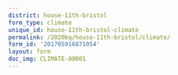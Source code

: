 ```yaml
---
district: house-11th-bristol
form_type: climate
unique_id: house-11th-bristol-climate
permalink: /2020bq/house-11th-bristol/climate/
form_id: '201705916871054'
layout: form
doc_img: CLIMATE-00001
---
```

